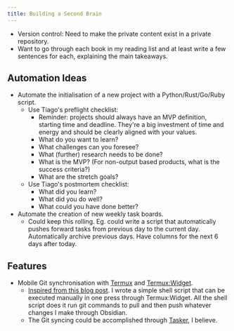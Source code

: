 ```yaml
---
title: Building a Second Brain
---
```


- Version control: Need to make the private content exist in a private repository.
- Want to go through each book in my reading list and at least write a few sentences for each, explaining the main takeaways.

## Automation Ideas
- Automate the initialisation of a new project with a Python/Rust/Go/Ruby script.
	- Use Tiago's preflight checklist:
		- Reminder: projects should always have an MVP definition, starting time and deadline. They're a big investment of time and energy and should be clearly aligned with your values.
		- What do you want to learn?
		- What challenges can you foresee?
		- What (further) research needs to be done?
		- What is the MVP? (For non-output based products, what is the success criteria?)
		- What are the stretch goals?
	- Use Tiago's postmortem checklist:
		- What did you learn?
		- What did you do well?
		- What could you have done better?
- Automate the creation of new weekly task boards.
    - Could keep this rolling. Eg. could write a script that automatically pushes forward tasks from previous day to the current day. Automatically archive previous days. Have columns for the next 6 days after today. 

## Features
- Mobile Git synchronisation with [Termux](https://termux.dev/en/) and [Termux:Widget](https://wiki.termux.com/wiki/Termux:Widget).
    - [Inspired from this blog post](https://werzum.github.io/tech/2022/02/13/Obsidian-Mobile-Sync.html). I wrote a simple shell script that can be executed manually in one press through Termux:Widget. All the shell script does it run git commands to pull and then push whatever changes I make through Obsidian.
    - The Git syncing could be accomplished through [Tasker,](https://play.google.com/store/apps/details?id=net.dinglisch.android.taskerm&hl=en_AU&gl=US) I believe.
